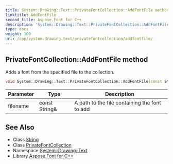 ```yaml
---
title: System::Drawing::Text::PrivateFontCollection::AddFontFile method
linktitle: AddFontFile
second_title: Aspose.Font for C++
description: 'System::Drawing::Text::PrivateFontCollection::AddFontFile method. Adds a font from the specified file to the collection in C++.'
type: docs
weight: 100
url: /cpp/system.drawing.text/privatefontcollection/addfontfile/
---
```

## PrivateFontCollection::AddFontFile method


Adds a font from the specified file to the collection.

```cpp
void System::Drawing::Text::PrivateFontCollection::AddFontFile(const String &filename)
```


| Parameter | Type | Description |
| --- | --- | --- |
| filename | const String\& | A path to the file containing the font to add |

## See Also

* Class [String](../../../system/string/)
* Class [PrivateFontCollection](../)
* Namespace [System::Drawing::Text](../../)
* Library [Aspose.Font for C++](../../../)
